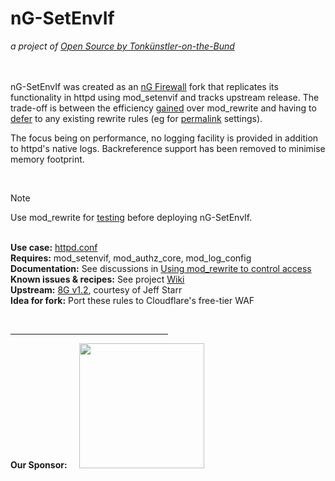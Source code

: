 # nG-SetEnvIf
_a project of [Open Source by Tonkünstler-on-the-Bund](https://t18d.github.io/)_

&nbsp;  
&nbsp;  
nG-SetEnvIf was created as an [nG Firewall](https://perishablepress.com/ng-firewall/) fork that replicates its functionality in httpd using mod_setenvif and tracks upstream release. The trade-off is between the efficiency [gained](https://httpd.apache.org/docs/2.4/rewrite/avoid.html) over mod_rewrite and having to [defer](https://www.webmasterworld.com/apache/4572958.htm) to any existing rewrite rules (eg for [permalink](https://glennmessersmith.com/pages/wphtaccess.html) settings).

The focus being on performance, no logging facility is provided in addition to httpd's native logs. Backreference support has been removed to minimise memory footprint.

&nbsp;  
> [!NOTE]
> Use mod_rewrite for [testing](https://perishablepress.com/ng-firewall-logging/) before deploying nG-SetEnvIf.

&nbsp;  
**Use case:** [httpd.conf](https://httpd.apache.org/docs/2.4/howto/htaccess.html#when)  
**Requires:** mod_setenvif, mod_authz_core, mod_log_config   
**Documentation:** See discussions in [Using mod_rewrite to control access](https://httpd.apache.org/docs/2.4/rewrite/access.html)  
**Known issues & recipes:** See project [Wiki](https://github.com/t18d/nG-SetEnvIf/wiki/Known-Issues)  
**Upstream:** [8G v1.2](https://perishablepress.com/8g-firewall/), courtesy of Jeff Starr  
**Idea for fork:** Port these rules to Cloudflare's free-tier WAF

&nbsp;  
<hr width="50%">

**Our Sponsor:** &nbsp;&nbsp;&nbsp;&nbsp;<img src="https://github.com/t18d/nG-SetEnvIf/assets/130416721/574fa0d4-7f08-466d-a277-d3cd67e60ad1" width="200" />
